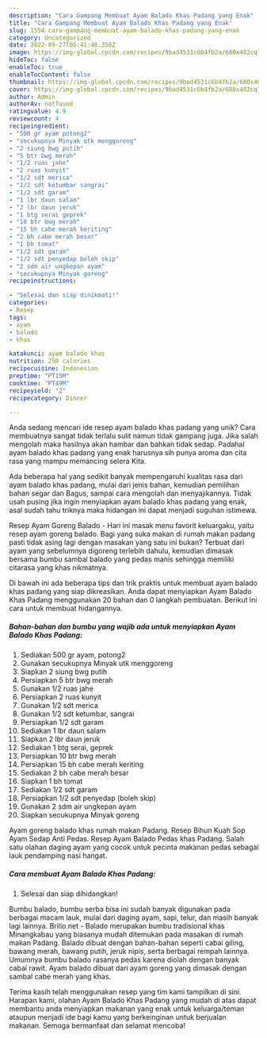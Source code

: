 ```yaml
---
description: "Cara Gampang Membuat Ayam Balado Khas Padang yang Enak"
title: "Cara Gampang Membuat Ayam Balado Khas Padang yang Enak"
slug: 1554-cara-gampang-membuat-ayam-balado-khas-padang-yang-enak
category: Uncategorized
date: 2022-09-27T05:41:48.356Z
image: https://img-global.cpcdn.com/recipes/9bad4531c6b4fb2a/680x482cq70/ayam-balado-khas-padang-foto-resep-utama.jpg
hideToc: false
enableToc: true
enableTocContent: false
thumbnail: https://img-global.cpcdn.com/recipes/9bad4531c6b4fb2a/680x482cq70/ayam-balado-khas-padang-foto-resep-utama.jpg
cover: https://img-global.cpcdn.com/recipes/9bad4531c6b4fb2a/680x482cq70/ayam-balado-khas-padang-foto-resep-utama.jpg
author: Admin
authorAv: notfound
ratingvalue: 4.9
reviewcount: 4
recipeingredient:
- "500 gr ayam potong2"
- "secukupnya Minyak utk menggoreng"
- "2 siung bwg putih"
- "5 btr bwg merah"
- "1/2 ruas jahe"
- "2 ruas kunyit"
- "1/2 sdt merica"
- "1/2 sdt ketumbar sangrai"
- "1/2 sdt garam"
- "1 lbr daun salam"
- "2 lbr daun jeruk"
- "1 btg serai geprek"
- "10 btr bwg merah"
- "15 bh cabe merah keriting"
- "2 bh cabe merah besar"
- "1 bh tomat"
- "1/2 sdt garam"
- "1/2 sdt penyedap boleh skip"
- "2 sdm air ungkepan ayam"
- "secukupnya Minyak goreng"
recipeinstructions:

- "Selesai dan siap dinikmati!"
categories:
- Resep
tags:
- ayam
- balado
- khas

katakunci: ayam balado khas 
nutrition: 250 calories
recipecuisine: Indonesian
preptime: "PT15M"
cooktime: "PT49M"
recipeyield: "2"
recipecategory: Dinner

---
```





Anda sedang mencari ide resep ayam balado khas padang yang unik? Cara membuatnya sangat tidak terlalu sulit namun tidak gampang juga. Jika salah mengolah maka hasilnya akan hambar dan bahkan tidak sedap. Padahal ayam balado khas padang yang enak harusnya sih punya aroma dan cita rasa yang mampu memancing selera Kita.





Ada beberapa hal yang sedikit banyak mempengaruhi kualitas rasa dari ayam balado khas padang, mulai dari jenis bahan, kemudian pemilihan bahan segar dan Bagus, sampai cara mengolah dan menyajikannya. Tidak usah pusing jika ingin menyiapkan ayam balado khas padang yang enak,      asal sudah tahu triknya maka hidangan ini dapat menjadi suguhan istimewa.














Resep Ayam Goreng Balado - Hari ini masak menu favorit keluargaku, yaitu resep ayam goreng balado. Bagi yang suka makan di rumah makan padang pasti tidak asing lagi dengan masakan yang satu ini bukan? Terbuat dari ayam yang sebelumnya digoreng terlebih dahulu, kemudian dimasak bersama bumbu sambal balado yang pedas manis sehingga memiliki citarasa yang khas nikmatnya.






Di bawah ini ada beberapa tips dan trik praktis untuk membuat ayam balado khas padang yang siap dikreasikan. Anda dapat menyiapkan Ayam Balado Khas Padang menggunakan 20 bahan dan 0 langkah pembuatan. Berikut ini cara untuk membuat hidangannya.

<!--inarticleads1-->

##### Bahan-bahan dan bumbu yang wajib ada untuk menyiapkan Ayam Balado Khas Padang:

1. Sediakan 500 gr ayam, potong2
1. Gunakan secukupnya Minyak utk menggoreng
1. Siapkan 2 siung bwg putih
1. Persiapkan 5 btr bwg merah
1. Gunakan 1/2 ruas jahe
1. Persiapkan 2 ruas kunyit
1. Gunakan 1/2 sdt merica
1. Gunakan 1/2 sdt ketumbar, sangrai
1. Persiapkan 1/2 sdt garam
1. Sediakan 1 lbr daun salam
1. Siapkan 2 lbr daun jeruk
1. Sediakan 1 btg serai, geprek
1. Persiapkan 10 btr bwg merah
1. Persiapkan 15 bh cabe merah keriting
1. Sediakan 2 bh cabe merah besar
1. Siapkan 1 bh tomat
1. Sediakan 1/2 sdt garam
1. Persiapkan 1/2 sdt penyedap (boleh skip)
1. Gunakan 2 sdm air ungkepan ayam
1. Siapkan secukupnya Minyak goreng


Ayam goreng balado khas rumah makan Padang. Resep Bihun Kuah Sop Ayam Sedap Anti Pedas. Resep Ayam Balado Pedas khas Padang. Salah satu olahan daging ayam yang cocok untuk pecinta makanan pedas sebagai lauk pendamping nasi hangat. 

<!--inarticleads2-->

##### Cara membuat Ayam Balado Khas Padang:


1. Selesai dan siap dihidangkan!

Bumbu balado, bumbu serba bisa ini sudah banyak digunakan pada berbagai macam lauk, mulai dari daging ayam, sapi, telur, dan masih banyak lagi lainnya. Brilio.net - Balado merupakan bumbu tradisional khas Minangkabau yang biasanya mudah ditemukan pada masakan di rumah makan Padang. Balado dibuat dengan bahan-bahan seperti cabai giling, bawang merah, bawang putih, jeruk nipis, serta berbagai rempah lainnya. Umumnya bumbu balado rasanya pedas karena diolah dengan banyak cabai rawit. Ayam balado dibuat dari ayam goreng yang dimasak dengan sambal cabe merah yang khas. 

Terima kasih telah menggunakan resep yang tim kami tampilkan di sini. Harapan kami, olahan Ayam Balado Khas Padang yang mudah di atas dapat membantu anda menyiapkan makanan yang enak untuk keluarga/teman ataupun menjadi ide bagi kamu yang berkeinginan untuk berjualan makanan. Semoga bermanfaat dan selamat mencoba!
